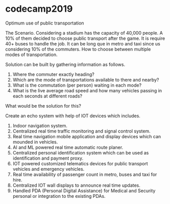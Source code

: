 # codecamp2019
Optimum use of public transportation 



The Scenario. 
Considering a stadium has the capacity of 40,000 people. A 10% of them decided to choose public transport after the game. It is require 40+ buses to handle the job. It can be long que in metro and taxi since us considering 10% of the commuters. How to choose between multiple modes of transportation.

Solution can be built by gathering information as follows.
1. Where the commuter exactly heading?
2. Which are the mode of transportations available to there and nearby?
3. What is the commutation (per person) waiting in each mode?
4. What is the live average road speed and how many vehicles passing in each seconds at different roads?

What would be the solution for this?

Create an echo system with help of IOT devices which includes.

1. Indoor navigation system.
2. Centralized real time traffic monitoring and signal control system.
3. Real time navigation mobile application and display devices which can mounded in vehicles.
4. AI and ML powered real time automatic route planer.
5. Centralized personal identification system which can be used as identification and payment proxy.
6. IOT powered customized telematics devices for public transport vehicles and emergency vehicles.
7. Real time availability of passenger count in metro, buses and taxi for hire.
8. Centralized IOT wall displays to announce real time updates.
9. Handled PDA (Personal Digital Assistance) for Medical and Security personal or integration to the existing PDAs.

